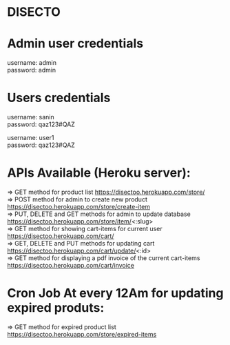 # DISECTO

# Admin user credentials <br>
username: admin <br>
password: admin <br>

# Users credentials <br>
username: sanin <br>
password: qaz123#QAZ <br>

username: user1 <br>
password: qaz123#QAZ <br>

# APIs Available (Heroku server):

=> GET method for product list https://disectoo.herokuapp.com/store/ <br>
=> POST method for admin to create new product https://disectoo.herokuapp.com/store/create-item <br>
=> PUT, DELETE and GET methods for admin to update database https://disectoo.herokuapp.com/store/item/<:slug> <br>
=> GET method for showing cart-items for current user https://disectoo.herokuapp.com/cart/ <br>
=> GET, DELETE and PUT methods for updating cart https://disectoo.herokuapp.com/cart/update/<:id> <br>
=> GET method for displaying a pdf invoice of the current cart-items https://disectoo.herokuapp.com/cart/invoice <br>

# Cron Job At every 12Am for updating expired produts:

=> GET method for expired product list https://disectoo.herokuapp.com/store/expired-items <br>

